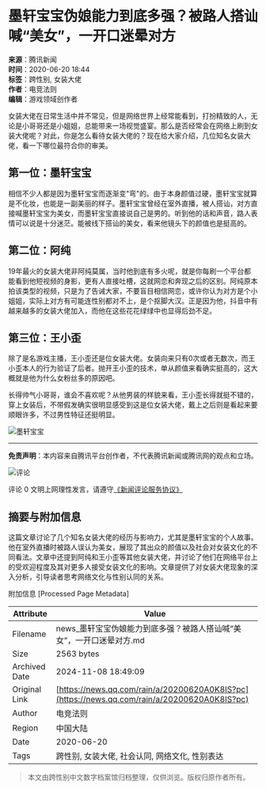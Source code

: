 # 墨轩宝宝伪娘能力到底多强？被路人搭讪喊“美女”，一开口迷晕对方

**来源**：腾讯新闻  
**时间**：2020-06-20 18:44  
**标签**：跨性别, 女装大佬  
**作者**：电竞法则  
**编辑**：游戏领域创作者  

女装大佬在日常生活中并不常见，但是网络世界上经常能看到，打扮精致的人，无论是小哥哥还是小姐姐，总能带来一场视觉盛宴。那么是否经常会在网络上刷到女装大佬呢？对此，你是怎么看待女装大佬的？现在给大家介绍，几位知名女装大佬，看一下哪位最符合你的审美。

## 第一位：墨轩宝宝

相信不少人都是因为墨轩宝宝而逐渐变"弯"的。由于本身颜值过硬，墨轩宝宝就算是不化妆，也能是一副美丽的样子。墨轩宝宝曾经在室外直播，被人搭讪，对方直接喊墨轩宝宝为美女，而墨轩宝宝直接说自己是男的。听到他的话和声音，路人表情可以说是十分迷茫。能被线下搭讪的美女，看来他镜头下的颜值也是挺高的。

## 第二位：阿纯

19年最火的女装大佬非阿纯莫属，当时他到底有多火呢，就是你每刷一个平台都能看到他短视频的身影，更有人直接吐槽，这就网恋和奔现之后的区别。阿纯原本拍该类型的视频，只是为了告诫大家，不要盲目相信网恋，或许你认为对方是个小姐姐，实际上对方有可能连性别都对不上，是个抠脚大汉。正是因为他，抖音中有越来越多的女装大佬加入，而他在这些花花绿绿中也显得后劲不足。

## 第三位：王小歪

除了是名游戏主播，王小歪还是位女装大佬。女装向来只有0次或者无数次，而王小歪本人的行为验证了后者。抛开王小歪的技术，单从颜值来看确实挺高的，这大概就是他为什么女粉丝多的原因吧。

长得帅气小哥哥，谁会不喜欢呢？从他男装的样貌来看，王小歪长得就挺不错的，穿上女装后，不带假发确实很明显感受到这是位女装大佬，戴上之后则是看起来要顺眼许多，不过男性特征还挺明显。

![墨轩宝宝](https://inews.gtimg.com/newsapp_bt/0/1012205723968_6694/0)

---

**免责声明**：本内容来自腾讯平台创作者，不代表腾讯新闻或腾讯网的观点和立场。

![评论](http://inews.gtimg.com/newsapp_ls/0/12597139796/0)

评论 0 文明上网理性发言，请遵守[《新闻评论服务协议》](https://new.qq.com/static/coralinfo.htm)

## 摘要与附加信息

<!-- tcd_abstract -->
这篇文章讨论了几个知名女装大佬的经历与影响力，尤其是墨轩宝宝的个人故事。他在室外直播时被路人误认为美女，展现了其出众的颜值以及社会对女装文化的不同看法。文章中还提到阿纯和王小歪等其他女装大佬，并讨论了他们在网络平台上的受欢迎程度及其对更多人接受女装文化的影响。文章提供了对女装大佬现象的深入分析，引导读者思考网络文化与性别认同的关系。
<!-- tcd_abstract_end -->

附加信息 [Processed Page Metadata]

| Attribute       | Value                                  |
|-----------------|----------------------------------------|
| Filename        | news_墨轩宝宝伪娘能力到底多强？被路人搭讪喊“美女”，一开口迷晕对方.md                             |
| Size            | 2563 bytes                           |
| Archived Date   | 2024-11-08 18:49:09                             |
| Original Link   | [https://news.qq.com/rain/a/20200620A0K8IS?pc](https://news.qq.com/rain/a/20200620A0K8IS?pc)                       |
| Author          | 电竞法则                               |
| Region          | 中国大陆                               |
| Date            | 2020-06-20                                 |
| Tags            | 跨性别, 女装大佬, 社会认同, 网络文化, 性别表达                                 |
>
> 本文由跨性别中文数字档案馆归档整理，仅供浏览。版权归原作者所有。
>